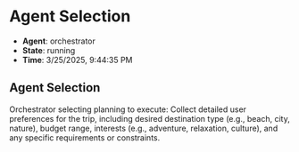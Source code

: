 # Agent Selection

- **Agent**: orchestrator
- **State**: running
- **Time**: 3/25/2025, 9:44:35 PM

## Agent Selection

Orchestrator selecting planning to execute: Collect detailed user preferences for the trip, including desired destination type (e.g., beach, city, nature), budget range, interests (e.g., adventure, relaxation, culture), and any specific requirements or constraints.

